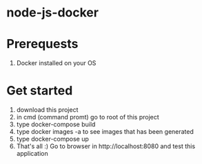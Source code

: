 # node-js-docker
 
# Prerequests  
1. Docker installed on your OS
# Get started
1. download this project
2. in cmd (command promt) go to root of this project
3. type docker-compose build
4. type docker images -a to see images that has been generated
5. type docker-compose up
6. That's all :) Go to browser in http://localhost:8080 and test this application
